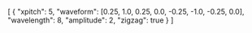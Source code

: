 [
  {
    "xpitch": 5,
    "waveform": [0.25, 1.0, 0.25, 0.0, -0.25, -1.0, -0.25, 0.0],
    "wavelength": 8,
    "amplitude": 2,
    "zigzag": true
  }
]
